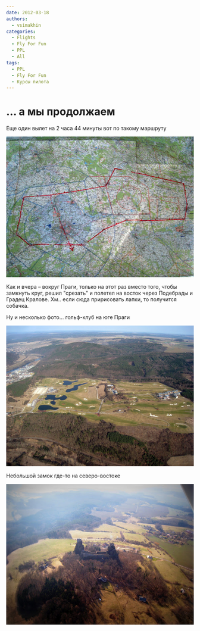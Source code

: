 ```yaml
---
date: 2012-03-18
authors:
  - vsimakhin
categories:
  - Flights
  - Fly For Fun
  - PPL
  - All
tags:
  - PPL
  - Fly For Fun
  - Курсы пилота
---
```


# … а мы продолжаем

Еще один вылет на 2 часа 44 минуты вот по такому маршруту

![](IMG_1659.jpg)

<!-- more -->

Как и вчера – вокруг Праги, только на этот раз вместо того, чтобы замкнуть круг, решил "срезать" и полетел на восток через Подебрады и Градец Кралове. Хм.. если сюда пририсовать лапки, то получится собачка.

Ну и несколько фото... гольф-клуб на юге Праги

![](IMG_1641.jpg)

Небольшой замок где-то на северо-востоке

![](IMG_1649.jpg)

